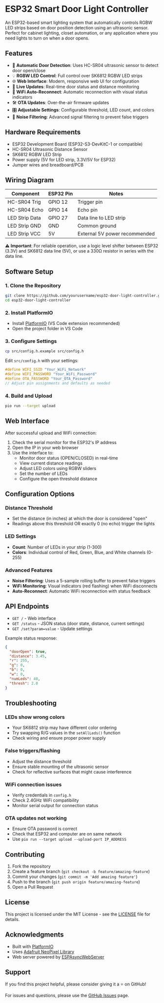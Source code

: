 # ESP32 Smart Door Light Controller

An ESP32-based smart lighting system that automatically controls RGBW LED strips based on door position detection using an ultrasonic sensor. Perfect for cabinet lighting, closet automation, or any application where you need lights to turn on when a door opens.

## Features

- 🚪 **Automatic Door Detection**: Uses HC-SR04 ultrasonic sensor to detect door open/close
- 💡 **RGBW LED Control**: Full control over SK6812 RGBW LED strips
- 🌐 **Web Interface**: Modern, responsive web UI for configuration
- 📱 **Live Updates**: Real-time door status and distance monitoring
- 🔄 **WiFi Auto-Reconnect**: Automatic reconnection with visual status indicators
- 🛠️ **OTA Updates**: Over-the-air firmware updates
- 🎛️ **Adjustable Settings**: Configurable threshold, LED count, and colors
- 🔧 **Noise Filtering**: Advanced signal filtering to prevent false triggers

## Hardware Requirements

- ESP32 Development Board (ESP32-S3-DevKitC-1 or compatible)
- HC-SR04 Ultrasonic Distance Sensor
- SK6812 RGBW LED Strip
- Power supply (5V for LED strip, 3.3V/5V for ESP32)
- Jumper wires and breadboard/PCB

## Wiring Diagram

| Component | ESP32 Pin | Notes |
|-----------|-----------|-------|
| HC-SR04 Trig | GPIO 12 | Trigger pin |
| HC-SR04 Echo | GPIO 14 | Echo pin |
| LED Strip Data | GPIO 27 | Data line to LED strip |
| LED Strip GND | GND | Common ground |
| LED Strip VCC | 5V | External 5V power recommended |

⚠️ **Important**: For reliable operation, use a logic level shifter between ESP32 (3.3V) and SK6812 data line (5V), or use a 330Ω resistor in series with the data line.

## Software Setup

### 1. Clone the Repository
```bash
git clone https://github.com/yourusername/esp32-door-light-controller.git
cd esp32-door-light-controller
```

### 2. Install PlatformIO
- Install [PlatformIO](https://platformio.org/) (VS Code extension recommended)
- Open the project folder in VS Code

### 3. Configure Settings
```bash
cp src/config.h.example src/config.h
```

Edit `src/config.h` with your settings:
```cpp
#define WIFI_SSID "Your_WiFi_Network"
#define WIFI_PASSWORD "Your_WiFi_Password"
#define OTA_PASSWORD "Your_OTA_Password"
// Adjust pin assignments and defaults as needed
```

### 4. Build and Upload
```bash
pio run --target upload
```

## Web Interface

After successful upload and WiFi connection:

1. Check the serial monitor for the ESP32's IP address
2. Open the IP in your web browser
3. Use the interface to:
   - Monitor door status (OPEN/CLOSED) in real-time
   - View current distance readings
   - Adjust LED colors using RGBW sliders
   - Set the number of LEDs
   - Configure the open threshold distance

## Configuration Options

### Distance Threshold
- Set the distance (in inches) at which the door is considered "open"
- Readings above this threshold OR exactly 0 (no echo) trigger the lights

### LED Settings
- **Count**: Number of LEDs in your strip (1-300)
- **Colors**: Individual control of Red, Green, Blue, and White channels (0-255)

### Advanced Features
- **Noise Filtering**: Uses a 5-sample rolling buffer to prevent false triggers
- **WiFi Monitoring**: Visual indicators (red flashing) when WiFi disconnects
- **Auto-Reconnect**: Automatic WiFi reconnection with status feedback

## API Endpoints

- `GET /` - Web interface
- `GET /status` - JSON status (door state, distance, current settings)
- `GET /set?param=value` - Update settings

Example status response:
```json
{
  "doorOpen": true,
  "distance": 3.45,
  "r": 255,
  "g": 0,
  "b": 0,
  "w": 0,
  "numLeds": 40,
  "thresh": 2.0
}
```

## Troubleshooting

### LEDs show wrong colors
- Your SK6812 strip may have different color ordering
- Try swapping R/G values in the `setAllLeds()` function
- Check wiring and ensure proper power supply

### False triggers/flashing
- Adjust the distance threshold
- Ensure stable mounting of the ultrasonic sensor
- Check for reflective surfaces that might cause interference

### WiFi connection issues
- Verify credentials in `config.h`
- Check 2.4GHz WiFi compatibility
- Monitor serial output for connection status

### OTA updates not working
- Ensure OTA password is correct
- Check that ESP32 and computer are on same network
- Use `pio run --target upload --upload-port IP_ADDRESS`

## Contributing

1. Fork the repository
2. Create a feature branch (`git checkout -b feature/amazing-feature`)
3. Commit your changes (`git commit -m 'Add amazing feature'`)
4. Push to the branch (`git push origin feature/amazing-feature`)
5. Open a Pull Request

## License

This project is licensed under the MIT License - see the [LICENSE](LICENSE) file for details.

## Acknowledgments

- Built with [PlatformIO](https://platformio.org/)
- Uses [Adafruit NeoPixel Library](https://github.com/adafruit/Adafruit_NeoPixel)
- Web server powered by [ESPAsyncWebServer](https://github.com/me-no-dev/ESPAsyncWebServer)

## Support

If you find this project helpful, please consider giving it a ⭐ on GitHub!

For issues and questions, please use the [GitHub Issues](https://github.com/yourusername/esp32-door-light-controller/issues) page.
